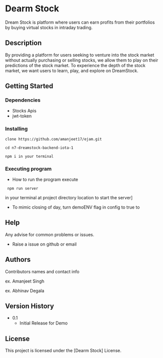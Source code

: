 # Dearm Stock

Dream Stock is platform where users can earn profits from their portfolios by buying virtual stocks in intraday trading.

## Description

By providing a platform for users seeking to venture into the stock market without actually purchasing or selling stocks, we allow them to play on their predictions of the stock market. To experience the depth of the stock market, we want users to learn, play, and explore on DreamStock.


## Getting Started

### Dependencies

* Stocks Apis
* jwt-token

### Installing
```
clone https://github.com/amanjeet17/ejam.git
```

```
cd n7-dreamstock-backend-iota-1
```
```
npm i in your terminal
```

### Executing program

* How to run the program
execute
```
 npm run server 
```
in your terminal at project directory location to start the server]


* To mimic closing of day, turn demoENV flag in config to true to 

## Help

Any advise for common problems or issues.

* Raise a issue on github or email

## Authors

Contributors names and contact info

ex. Amanjeet Singh 

ex. Abhinav Degala

## Version History

* 0.1
    * Initial Release for Demo

## License

This project is licensed under the [Dearm Stock] License.